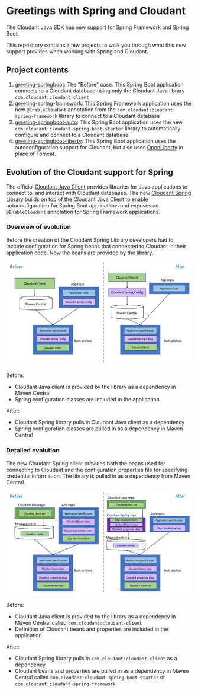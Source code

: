 # Greetings with Spring and Cloudant

The Cloudant Java SDK has new support for Spring Framework and Spring Boot.

This repository contains a few projects to walk you through what this new support provides when working with Spring and Cloudant.

## Project contents 

1. [greeting-springboot](greeting-springboot/): The "Before" case. This Spring Boot application connects to a Cloudant database using only the Cloudant Java library `com.cloudant:cloudant-client`
2. [greeting-spring-framework](greeting-spring-framework/): This Spring Framework application uses the new `@EnableCloudant` annotation from the `com.cloudant:cloudant-spring-framework` library to connect to a Cloudant database
3. [greeting-springboot-auto](greeting-springboot-auto/): This Spring Boot application uses the new `com.cloudant:cloudant-spring-boot-starter` library to automatically configure and connect to a Cloudant database
4. [greeting-springboot-liberty](greeting-springboot-liberty/): This Spring Boot application uses the autoconfiguration support for Cloudant, but also uses [OpenLiberty](http://openliberty.io) in place of Tomcat.

## Evolution of the Cloudant support for Spring

The official [Cloudant Java Client](https://github.com/cloudant/java-cloudant/) provides libraries for Java applications to connect to, and interact with Cloudant databases. The new [Cloudant Spring Library](https://github.com/cloudant-labs/cloudant-spring) builds on top of the Cloudant Java Client to enable autoconfiguration for Spring Boot applications and exposes an `@EnableCloudant` annotation for Spring Framework applications.

### Overview of evolution

Before the creation of the Cloudant Spring Library developers had to include configuration for Spring beans that connected to Cloudant in their application code. Now the beans are provided by the library.

![alt text](/images/OverviewEvolution.png "Overview of evolution")

Before:
* Cloudant Java client is provided by the library as a dependency in Maven Central
* Spring configuration classes are included in the application

After:
* Cloudant Spring library pulls in Cloudant Java client as a dependency
* Spring configuration classes are pulled in as a dependency in Maven Central

### Detailed evolution

The new Cloudant Spring client provides both the beans used for connecting to Cloudant and the configuration properties file for specifying credential information. The library is pulled in as a dependency from Maven Central.

![alt text](/images/DetailedEvolution.png "Detailed evolution")

Before:
* Cloudant Java client is provided by the library as a dependency in Maven Central called `com.cloudant:cloudant-client`
* Definition of Cloudant beans and properties are included in the application

After:
* Cloudant Spring library pulls in `com.cloudant:cloudant-client` as a dependency
* Cloudant beans and properties are pulled in as a dependency in Maven Central called
`com.cloudant:cloudant-spring-boot-starter` or `com.cloudant:cloudant-spring-framework`
